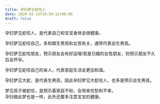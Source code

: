 ```yaml
---
title: 孕妇梦见蛇咬人
date: 2020-02-15T20:54:12+08:00
draft: false
---
```


孕妇梦见蛇咬人，是代表自己和宝宝身体会很健康。<br>

孕妇梦见蛇咬自己，多和跟生男孩和女孩有关，通常代表会生男孩。<br>

孕妇梦见蛇咬朋友，预示朋友会有好运哦!若是已婚的女性朋友，则预示朋友不久后会怀孕。<br>

孕妇梦见蛇咬自己的亲人，代表家庭生活会更加和谐。<br>

孕妇梦见大蛇，是代表生男孩，因此孕妇梦见大蛇咬人，也多是预示会生男孩。<br>

梦见孩子被蛇咬，是预示着家庭不和，会带来忧愁和不幸。<br>
孕妇做此梦也是一样，此外还要多注意宝宝的健康。<br>
